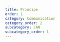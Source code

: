 ```yaml
---
title: Principe
order: 1
category: Communication
category_order: 2
subcategory: CAN
subcategory_order: 1
---
```

